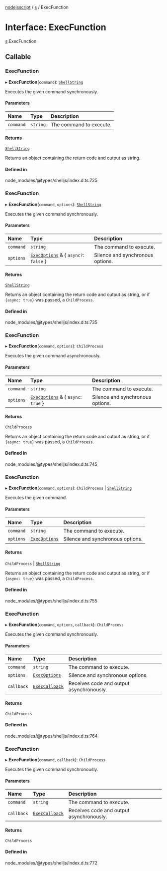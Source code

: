 [nodejsscript](../README.md) / [s](../modules/s.md) / ExecFunction

# Interface: ExecFunction

[s](../modules/s.md).ExecFunction

## Callable

### ExecFunction

▸ **ExecFunction**(`command`): [`ShellString`](../modules/s.md#shellstring-1)

Executes the given command synchronously.

#### Parameters

| Name | Type | Description |
| :------ | :------ | :------ |
| `command` | `string` | The command to execute. |

#### Returns

[`ShellString`](../modules/s.md#shellstring-1)

Returns an object containing the return code and output as string.

#### Defined in

node_modules/@types/shelljs/index.d.ts:725

### ExecFunction

▸ **ExecFunction**(`command`, `options`): [`ShellString`](../modules/s.md#shellstring-1)

Executes the given command synchronously.

#### Parameters

| Name | Type | Description |
| :------ | :------ | :------ |
| `command` | `string` | The command to execute. |
| `options` | [`ExecOptions`](s.ExecOptions.md) & { `async?`: ``false``  } | Silence and synchronous options. |

#### Returns

[`ShellString`](../modules/s.md#shellstring-1)

Returns an object containing the return code and output as string,
               or if `{async: true}` was passed, a `ChildProcess`.

#### Defined in

node_modules/@types/shelljs/index.d.ts:735

### ExecFunction

▸ **ExecFunction**(`command`, `options`): `ChildProcess`

Executes the given command asynchronously.

#### Parameters

| Name | Type | Description |
| :------ | :------ | :------ |
| `command` | `string` | The command to execute. |
| `options` | [`ExecOptions`](s.ExecOptions.md) & { `async`: ``true``  } | Silence and synchronous options. |

#### Returns

`ChildProcess`

Returns an object containing the return code and output as string,
               or if `{async: true}` was passed, a `ChildProcess`.

#### Defined in

node_modules/@types/shelljs/index.d.ts:745

### ExecFunction

▸ **ExecFunction**(`command`, `options`): `ChildProcess` \| [`ShellString`](../modules/s.md#shellstring-1)

Executes the given command.

#### Parameters

| Name | Type | Description |
| :------ | :------ | :------ |
| `command` | `string` | The command to execute. |
| `options` | [`ExecOptions`](s.ExecOptions.md) | Silence and synchronous options. |

#### Returns

`ChildProcess` \| [`ShellString`](../modules/s.md#shellstring-1)

Returns an object containing the return code and output as string,
               or if `{async: true}` was passed, a `ChildProcess`.

#### Defined in

node_modules/@types/shelljs/index.d.ts:755

### ExecFunction

▸ **ExecFunction**(`command`, `options`, `callback`): `ChildProcess`

Executes the given command synchronously.

#### Parameters

| Name | Type | Description |
| :------ | :------ | :------ |
| `command` | `string` | The command to execute. |
| `options` | [`ExecOptions`](s.ExecOptions.md) | Silence and synchronous options. |
| `callback` | [`ExecCallback`](../modules/s.md#execcallback) | Receives code and output asynchronously. |

#### Returns

`ChildProcess`

#### Defined in

node_modules/@types/shelljs/index.d.ts:764

### ExecFunction

▸ **ExecFunction**(`command`, `callback`): `ChildProcess`

Executes the given command synchronously.

#### Parameters

| Name | Type | Description |
| :------ | :------ | :------ |
| `command` | `string` | The command to execute. |
| `callback` | [`ExecCallback`](../modules/s.md#execcallback) | Receives code and output asynchronously. |

#### Returns

`ChildProcess`

#### Defined in

node_modules/@types/shelljs/index.d.ts:772
